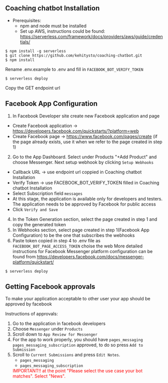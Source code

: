 ## Coaching chatbot Installation
 - Prerequisites:
    * npm and node must be installed
    * Set up AWS, instructions could be found: https://serverless.com/framework/docs/providers/aws/guide/credentials/
```
$ npm install -g serverless
$ git clone https://github.com/kehitysto/coaching-chatbot.git
$ npm install
```
Rename .env.example to .env and fill in `FACEBOOK_BOT_VERIFY_TOKEN`

```
$ serverless deploy
```
Copy the GET endpoint url

## Facebook App Configuration



1. In Facebook Developer site create new Facebook application and page
  * Create Facebook application -> https://developers.facebook.com/quickstarts/?platform=web
  * Create Facebook page -> https://www.facebook.com/pages/create (if the page already exists, use it when we refer to the page created in step 1)
2. Go to the App Dashboard. Select under Products "+Add Product" and choose Messenger.  Next setup webhook by clicking `Setup Webhooks`
  * Callback URL -> use endpoint url coppied in Coaching chatbot Installation
  * Verify Token -> use FACEBOOK_BOT_VERIFY_TOKEN filled in Coaching chatbot Installation
  * Select Subscription field `messages`
  * At this stage, the application is available only for developers and testers. The application needs to be approved by Facebook for public access
  * Click `Verify and Save`
4. In the Token Generation section, select the page created in step 1 and copy the generated token
5. In Webhooks section, select page created in step 1(Facebook App Configuration) to be the one that subscribes the webhooks
6. Paste token copied in step 4 to .env file as `FACEBOOK_BOT_PAGE_ACCESS_TOKEN`
 choise the web
More detailed instructions for Facebook Messenger platform configuration can be found from https://developers.facebook.com/docs/messenger-platform/quickstart/

```
$ serverless deploy
```

## Getting Facebook approvals

To make your application acceptable to other user your app should be approved by facebook  
  
Instructions of approvals:
1. Go to the application in facebook developers
2. Choose `Messenger` under `Products`
3. Scroll down to `App Review for Messenger`
4. For the app to work properly, you should have `pages_messaging` `pages_messaging_subscription` approved, to do so press `Add to Submission`
5. Scroll to `Current Submissions` and press `Edit Notes`.
    * `pages_messaging`
    * `pages_messaging_subscription`  
    <span style="color : red">
      IMPORTANT!!   at the point "Please select the use case your bot matches". Select "News". </span>
